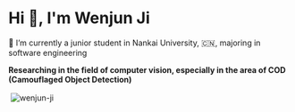 <h1 align="left">Hi 👋, I'm Wenjun Ji</h1>
🏫 I’m currently a junior student in Nankai University, 🇨🇳, majoring in software engineering

**Researching in the field of computer vision, especially in the area of COD (Camouflaged Object Detection)**

<p>&nbsp;<img align="center" src="https://github-readme-stats.vercel.app/api?username=wenjun-ji&show_icons=true&locale=en" alt="wenjun-ji" /></p>

